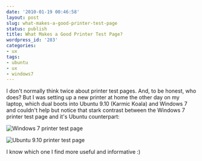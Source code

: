 ```yaml
---
date: '2010-01-19 00:46:58'
layout: post
slug: what-makes-a-good-printer-test-page
status: publish
title: What Makes a Good Printer Test Page?
wordpress_id: '283'
categories:
- ux
tags:
- ubuntu
- ux
- windows7
---
```


I don't normally think twice about printer test pages. And, to be honest, who does? But I was setting up a new printer at home the other day on my laptop, which dual boots into Ubuntu 9.10 (Karmic Koala) and Windows 7 and couldn't help but notice that stark contrast between the Windows 7 printer test page and it's Ubuntu counterpart:

![Windows 7 printer test page](http://farm5.static.flickr.com/4011/4286502296_906bd41127.jpg)

![Ubuntu 9.10 printer test page](http://farm5.static.flickr.com/4020/4286502490_8ef740d406.jpg)

I know which one I find more useful and informative :)
